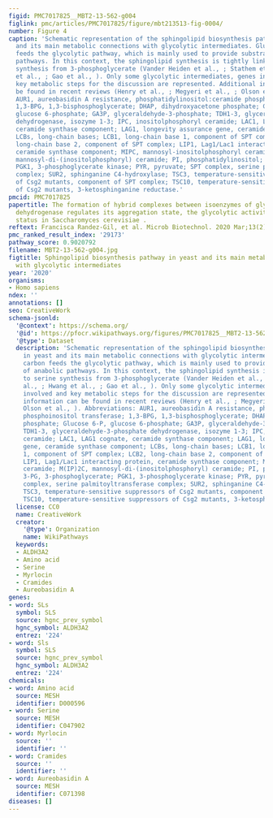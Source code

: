 ```yaml
---
figid: PMC7017825__MBT2-13-562-g004
figlink: pmc/articles/PMC7017825/figure/mbt213513-fig-0004/
number: Figure 4
caption: 'Schematic representation of the sphingolipid biosynthesis pathway in yeast
  and its main metabolic connections with glycolytic intermediates. Glucose carbon
  feeds the glycolytic pathway, which is mainly used to provide substrates of anabolic
  pathways. In this context, the sphingolipid synthesis is tightly linked to serine
  synthesis from 3‐phosphoglycerate (Vander Heiden et al., ; Stathem et al., ; Hwang
  et al., ; Gao et al., ). Only some glycolytic intermediates, genes involved and
  key metabolic steps for the discussion are represented. Additional information can
  be found in recent reviews (Henry et al., ; Megyeri et al., ; Olson et al., ). Abbreviations:
  AUR1, aureobasidin A resistance, phosphatidylinositol:ceramide phosphoinositol transferase;
  1,3‐BPG, 1,3‐bisphosphoglycerate; DHAP, dihydroxyacetone phosphate; Glucose 6‐P,
  glucose 6‐phosphate; GA3P, glyceraldehyde‐3‐phosphate; TDH1‐3, glyceraldehyde‐3‐phosphate
  dehydrogenase, isozyme 1‐3; IPC, inositolphosphoryl ceramide; LAC1, LAG1 cognate,
  ceramide synthase component; LAG1, longevity assurance gene, ceramide synthase component;
  LCBs, long‐chain bases; LCB1, long‐chain base 1, component of SPT complex; LCB2,
  long‐chain base 2, component of SPT complex; LIP1, Lag1/Lac1 interacting protein,
  ceramide synthase component; MIPC, mannosyl‐inositolphosphoryl ceramide; M(IP)2C,
  mannosyl‐di‐(inositolphosphoryl) ceramide; PI, phosphatidylinositol; 3‐PG, 3‐phosphoglycerate;
  PGK1, 3‐phosphoglycerate kinase; PYR, pyruvate; SPT complex, serine palmitoyltransferase
  complex; SUR2, sphinganine C4‐hydroxylase; TSC3, temperature‐sensitive suppressors
  of Csg2 mutants, component of SPT complex; TSC10, temperature‐sensitive suppressors
  of Csg2 mutants, 3‐ketosphinganine reductase.'
pmcid: PMC7017825
papertitle: The formation of hybrid complexes between isoenzymes of glyceraldehyde‐3‐phosphate
  dehydrogenase regulates its aggregation state, the glycolytic activity and sphingolipid
  status in Saccharomyces cerevisiae .
reftext: Francisca Randez‐Gil, et al. Microb Biotechnol. 2020 Mar;13(2):562-571.
pmc_ranked_result_index: '29173'
pathway_score: 0.9020792
filename: MBT2-13-562-g004.jpg
figtitle: Sphingolipid biosynthesis pathway in yeast and its main metabolic connections
  with glycolytic intermediates
year: '2020'
organisms:
- Homo sapiens
ndex: ''
annotations: []
seo: CreativeWork
schema-jsonld:
  '@context': https://schema.org/
  '@id': https://pfocr.wikipathways.org/figures/PMC7017825__MBT2-13-562-g004.html
  '@type': Dataset
  description: 'Schematic representation of the sphingolipid biosynthesis pathway
    in yeast and its main metabolic connections with glycolytic intermediates. Glucose
    carbon feeds the glycolytic pathway, which is mainly used to provide substrates
    of anabolic pathways. In this context, the sphingolipid synthesis is tightly linked
    to serine synthesis from 3‐phosphoglycerate (Vander Heiden et al., ; Stathem et
    al., ; Hwang et al., ; Gao et al., ). Only some glycolytic intermediates, genes
    involved and key metabolic steps for the discussion are represented. Additional
    information can be found in recent reviews (Henry et al., ; Megyeri et al., ;
    Olson et al., ). Abbreviations: AUR1, aureobasidin A resistance, phosphatidylinositol:ceramide
    phosphoinositol transferase; 1,3‐BPG, 1,3‐bisphosphoglycerate; DHAP, dihydroxyacetone
    phosphate; Glucose 6‐P, glucose 6‐phosphate; GA3P, glyceraldehyde‐3‐phosphate;
    TDH1‐3, glyceraldehyde‐3‐phosphate dehydrogenase, isozyme 1‐3; IPC, inositolphosphoryl
    ceramide; LAC1, LAG1 cognate, ceramide synthase component; LAG1, longevity assurance
    gene, ceramide synthase component; LCBs, long‐chain bases; LCB1, long‐chain base
    1, component of SPT complex; LCB2, long‐chain base 2, component of SPT complex;
    LIP1, Lag1/Lac1 interacting protein, ceramide synthase component; MIPC, mannosyl‐inositolphosphoryl
    ceramide; M(IP)2C, mannosyl‐di‐(inositolphosphoryl) ceramide; PI, phosphatidylinositol;
    3‐PG, 3‐phosphoglycerate; PGK1, 3‐phosphoglycerate kinase; PYR, pyruvate; SPT
    complex, serine palmitoyltransferase complex; SUR2, sphinganine C4‐hydroxylase;
    TSC3, temperature‐sensitive suppressors of Csg2 mutants, component of SPT complex;
    TSC10, temperature‐sensitive suppressors of Csg2 mutants, 3‐ketosphinganine reductase.'
  license: CC0
  name: CreativeWork
  creator:
    '@type': Organization
    name: WikiPathways
  keywords:
  - ALDH3A2
  - Amino acid
  - Serine
  - Myrlocin
  - Cramides
  - Aureobasidin A
genes:
- word: SLs
  symbol: SLS
  source: hgnc_prev_symbol
  hgnc_symbol: ALDH3A2
  entrez: '224'
- word: Sls
  symbol: SLS
  source: hgnc_prev_symbol
  hgnc_symbol: ALDH3A2
  entrez: '224'
chemicals:
- word: Amino acid
  source: MESH
  identifier: D000596
- word: Serine
  source: MESH
  identifier: C047902
- word: Myrlocin
  source: ''
  identifier: ''
- word: Cramides
  source: ''
  identifier: ''
- word: Aureobasidin A
  source: MESH
  identifier: C071398
diseases: []
---
```


